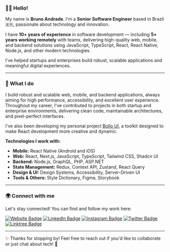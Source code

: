 ### 👋🏽 Hello!

My name is **Bruno Andrade**. I'm a **Senior Software Engineer** based in Brazil 🇧🇷, passionate about technology and innovation. 

I have **10+ years of experience** in software development — including **5+ years working remotely** with teams, delivering high-quality web, mobile, and backend solutions using JavaScript, TypeScript, React, React Native, Node.js, and other modern technologies.  

I've helped startups and enterprises build robust, scalable applications and meaningful digital experiences.

---

### 🚀 What I do

I build robust and scalable web, mobile, and backend applications, always aiming for high performance, accessibility, and excellent user experience. Throughout my career, I've contributed to projects in both startup and enterprise environments, delivering clean code, maintainable architectures, and pixel-perfect interfaces.

<!-- I'm currently working at [GO.K](https://gok.digital/) as a Mobile and Web Developer, helping to build creative and powerful digital products. -->

I've also been developing my personal project [Bolio UI](https://bolio-ui.com/), a toolkit designed to make React development more creative and dynamic.

**Technologies I work with:**

- **Mobile:** React Native (Android and iOS)
- **Web:** React, Next.js, JavaScript, TypeScript, Tailwind CSS, Shadcn UI
- **Backend:** Node.js, GraphQL, PHP, ASP.NET
- **State Management:** Redux, Context API, Zustand, React Query
- **Design & UI:** Design Systems, Accessibility, Server-Driven UI
- **Tools & Others:** Style Dictionary, Figma, Storybook

---

### 🌍 Connect with me

Let's stay connected! You can find and follow my work here:

[![Website Badge](https://img.shields.io/badge/-Website-c25fff?style=flat&logo=Google-Chrome&logoColor=white)](https://brunnoandrade.com.br/)
[![LinkedIn Badge](https://img.shields.io/badge/-LinkedIn-blue?style=flat&logo=LinkedIn&logoColor=white)](https://www.linkedin.com/in/brunnoandrade/)
[![Instagram Badge](https://img.shields.io/badge/-Instagram-E4405F?style=flat&logo=Instagram&logoColor=white)](https://instagram.com/brunnoandrade/)
[![Twitter Badge](https://img.shields.io/badge/-Twitter-1DA1F2?style=flat&logo=Twitter&logoColor=white)](https://twitter.com/brunnoandrade/)
[![Linktree Badge](https://img.shields.io/badge/-Linktree-43E660?style=flat&logo=Linktree&logoColor=white)](https://linktr.ee/brunnoandrade/)

<!-- ---

<div>
  <img height="180em" src="https://github-readme-stats.vercel.app/api?username=brunnoandrade&show_icons=true&theme=tokyonight&include_all_commits=true&count_private=true" />
  <img height="180em" src="https://github-readme-stats.vercel.app/api/top-langs/?username=brunnoandrade&layout=compact&langs_count=7&theme=tokyonight" />
</div>

--- -->

---

✨ Thanks for stopping by! Feel free to reach out if you'd like to collaborate or just chat about tech! 🚀
